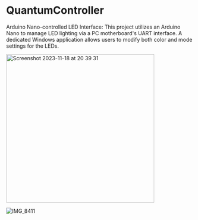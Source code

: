 # QuantumController
Arduino Nano-controlled LED Interface: This project utilizes an Arduino Nano to manage LED lighting via a PC motherboard's UART interface. 
A dedicated Windows application allows users to modify both color and mode settings for the LEDs.

<img width="398" alt="Screenshot 2023-11-18 at 20 39 31" src="https://github.com/xeweva/QuantumController-App/assets/54597813/4c167116-526e-4a87-b93f-8adb0e0b6ca1">

![IMG_8411](https://github.com/xeweva/QuantumController-App/assets/54597813/178cc923-e73e-4d2a-8977-ae199ed30f81)
